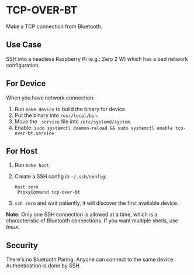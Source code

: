 # TCP-OVER-BT

Make a TCP connection from Bluetooth.

## Use Case

SSH into a headless Raspberry Pi (e.g.: Zero 2 W) which has a bad network configuration.

## For Device

When you have network connection:

1. Run `make device` to build the binary for device.
2. Put the binary into `/usr/local/bin`.
3. Move the `.service` file into `/etc/systemd/system`.
4. Enable: `sudo systemctl daemon-reload && sudo systemctl enable tcp-over-bt.service`

## For Host

1. Run `make host`
2. Create a SSH config in `~/.ssh/config`:

   ```ssh_config
   Host zero
   	ProxyCommand tcp-over-bt
   ```

3. `ssh zero` and wait patiently, it will discover the first available device.

**Note:** Only one SSH connection is allowed at a time, which is a characteristic of Bluetooth connections.
If you want multiple shells, use *tmux*.

## Security

There's no Bluetooth Paring. Anyone can connect to the same device. Authentication is done by SSH.
